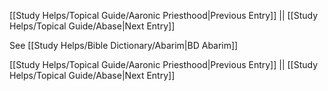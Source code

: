 [[Study Helps/Topical Guide/Aaronic Priesthood|Previous Entry]]  ||  [[Study Helps/Topical Guide/Abase|Next Entry]]

 See [[Study Helps/Bible Dictionary/Abarim|BD Abarim]]

[[Study Helps/Topical Guide/Aaronic Priesthood|Previous Entry]]  ||  [[Study Helps/Topical Guide/Abase|Next Entry]]